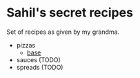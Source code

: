 # Sahil's secret recipes

Set of recipes as given by my grandma.

- pizzas
    - [base](./pizzas/base.md)
- sauces (TODO)
- spreads (TODO)
